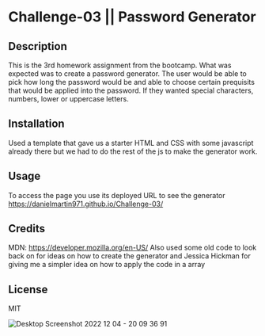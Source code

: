 # Challenge-03 || Password Generator

## Description

This is the 3rd homework assignment from the bootcamp. What was expected was to create a password generator. The user would be able to pick how long the password would be and able to choose certain prequisits that would be applied into the password. If they wanted special characters, numbers, lower or uppercase letters.

## Installation

Used a template that gave us a starter HTML and CSS with some javascript already there but we had to do the rest of the js to make the generator work.

## Usage

To access the page you use its deployed URL to see the generator
https://danielmartin971.github.io/Challenge-03/

## Credits

MDN: https://developer.mozilla.org/en-US/
Also used some old code to look back on for ideas on how to create the generator and Jessica Hickman for giving me a simpler idea on how to apply the code in a array

## License

MIT


![Desktop Screenshot 2022 12 04 - 20 09 36 91](https://user-images.githubusercontent.com/51744227/205547674-b68dfc5b-ccef-4100-a0ad-4f71a3312707.png)
